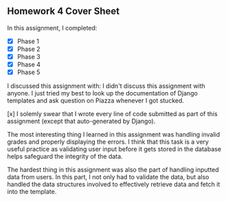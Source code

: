 Homework 4 Cover Sheet
----------------------

In this assignment, I completed:

- [x] Phase 1
- [x] Phase 2
- [x] Phase 3
- [x] Phase 4
- [x] Phase 5

I discussed this assignment with:
    I didn't discuss this assignment with anyone. I just tried my best to look up the documentation of Django templates and ask question on Piazza whenever I got stucked.

[x] I solemly swear that I wrote every line of code submitted as part
of this assignment (except that auto-generated by Django).

The most interesting thing I learned in this assignment was handling invalid grades and properly displaying the errors. I think that this task is a very useful practice as validating user input before it gets stored in the database helps safeguard the integrity of the data.

The hardest thing in this assignment was also the part of handling inputted data from users. In this part, I not only had to validate the data, but also handled the data structures involved to effectively retrieve data and fetch it into the template.